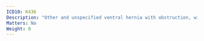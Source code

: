 ```yaml
---
ICD10: K436
Description: "Other and unspecified ventral hernia with obstruction, without gangrene"
Matters: No
Weight: 0
---
```


